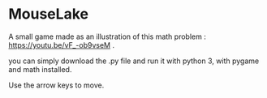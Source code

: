 # MouseLake

A small game made as an illustration of this math problem : https://youtu.be/vF_-ob9vseM .

you can simply download the .py file and run it with python 3, with pygame and math installed.

Use the arrow keys to move.
